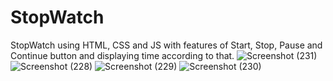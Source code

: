 # StopWatch
StopWatch using HTML, CSS and JS with features of Start, Stop, Pause and Continue button and displaying time according to that.
![Screenshot (231)](https://user-images.githubusercontent.com/85827044/122610706-b7619280-d09d-11eb-8715-3db4407be40c.png)
![Screenshot (228)](https://user-images.githubusercontent.com/85827044/122610710-b92b5600-d09d-11eb-8b14-590f8e61106a.png)
![Screenshot (229)](https://user-images.githubusercontent.com/85827044/122610713-b9c3ec80-d09d-11eb-8638-9464d9c05322.png)
![Screenshot (230)](https://user-images.githubusercontent.com/85827044/122610714-ba5c8300-d09d-11eb-9604-887bcf068f86.png)
